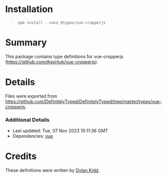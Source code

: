 # Installation
> `npm install --save @types/vue-cropperjs`

# Summary
This package contains type definitions for vue-cropperjs (https://github.com/Agontuk/vue-cropperjs).

# Details
Files were exported from https://github.com/DefinitelyTyped/DefinitelyTyped/tree/master/types/vue-cropperjs.

### Additional Details
 * Last updated: Tue, 07 Nov 2023 15:11:36 GMT
 * Dependencies: [vue](https://npmjs.com/package/vue)

# Credits
These definitions were written by [Dylan Kidd](https://github.com/Dylkid).
